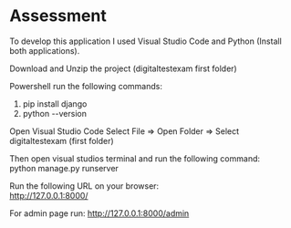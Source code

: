 # Assessment
To develop this application I used Visual Studio Code and Python (Install both applications).  

Download and Unzip the project (digitaltestexam first folder)   

Powershell run the following commands: 
1. pip install django 
2. python --version  

Open Visual Studio Code 
Select File => Open Folder => Select digitaltestexam (first folder)  

Then open visual studios terminal and run the following command:  
python manage.py runserver  

Run the following URL on your browser:  
http://127.0.0.1:8000/  

For admin page run: 
http://127.0.0.1:8000/admin
